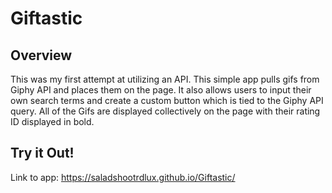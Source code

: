 # Giftastic

## Overview
This was my first attempt at utilizing an API. This simple app pulls gifs from Giphy API and places them on the page. It also allows users to input their own search terms and create a custom button which is tied to the Giphy API query. All of the Gifs are displayed collectively on the page with their rating ID displayed in bold.

## Try it Out!

Link to app: https://saladshootrdlux.github.io/Giftastic/

